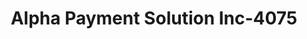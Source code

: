 ---
f_zip-code: 30012
f_state-code: GA
title: Alpha Payment Solution Inc-4075
f_phone: 770-761-5515
f_city-only: Conyers
f_address: 1071 Railroad Street Nw Conyers
f_location-unique-id: '4075'
slug: alpha-payment-solution-inc-4075
updated-on: '2024-05-30T13:46:58.046Z'
created-on: '2024-05-30T13:36:59.803Z'
published-on: '2024-05-30T13:54:32.469Z'
f_city-state: cms/city/conyers-ga.md
f_company: cms/company/alpha-payment-solution-inc.md
f_state: cms/state/georgia.md
layout: '[payday-loan].html'
tags: payday-loan
---